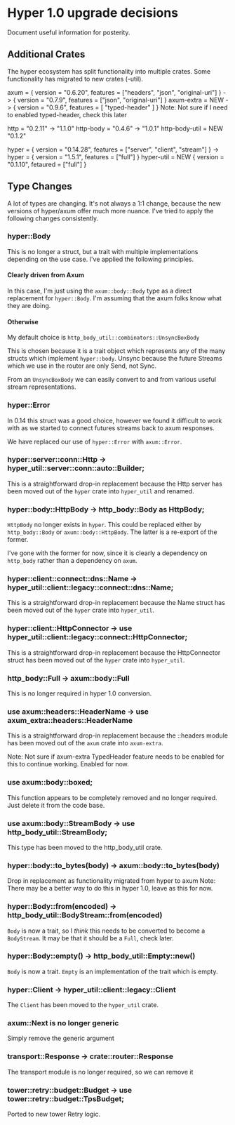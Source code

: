 # Hyper 1.0 upgrade decisions

Document useful information for posterity.

## Additional Crates

The hyper ecosystem has split functionality into multiple crates. Some
functionality has migrated to new crates (-util).

axum = { version = "0.6.20", features = ["headers", "json", "original-uri"] } -> { version = "0.7.9", features = ["json", "original-uri"] }
axum-extra = NEW -> { version = "0.9.6", features = [ "typed-header" ] }
Note: Not sure if I need to enabled typed-header, check this later

http = "0.2.11" -> "1.1.0"
http-body = "0.4.6" -> "1.0.1"
http-body-util = NEW "0.1.2"

hyper = { version = "0.14.28", features = ["server", "client", "stream"] } -> hyper = { version = "1.5.1", features = ["full"] }
hyper-util = NEW { version = "0.1.10", fetaured = ["full"] }

## Type Changes

A lot of types are changing. It's not always a 1:1 change, because the new
versions of hyper/axum offer much more nuance. I've tried to apply the
following changes consistently.

### hyper::Body

This is no longer a struct, but a trait with multiple implementations depending
on the use case. I've applied the following principles.

#### Clearly driven from Axum

In this case, I'm just using the `axum::body::Body` type as a direct
replacement for `hyper::Body`. I'm assuming that the axum folks know what
they are doing.

#### Otherwise

My default choice is `http_body_util::combinators::UnsyncBoxBody`

This is chosen because it is a trait object which represents any of the many
structs which implement `hyper::body`. Unsync because the future Streams
which we use in the router are only Send, not Sync.

From an `UnsyncBoxBody` we can easily convert to and from various useful
stream representations.

### hyper::Error

In 0.14 this struct was a good choice, however we found it difficult to work
with as we started to connect futures streams back to axum responses.

We have replaced our use of `hyper::Error` with `axum::Error`.

### hyper::server::conn::Http -> hyper_util::server::conn::auto::Builder;

This is a straightforward drop-in replacement because the Http server
has been moved out of the `hyper` crate into `hyper_util` and renamed.

### hyper::body::HttpBody -> http_body::Body as HttpBody;

`HttpBody` no longer exists in `hyper`. This could be replaced either by
`http_body::Body` or `axum::body::HttpBody`. The latter is a re-export of the
former.

I've gone with the former for now, since it is clearly a dependency on
`http_body` rather than a dependency on `axum`.

### hyper::client::connect::dns::Name -> hyper_util::client::legacy::connect::dns::Name;
This is a straightforward drop-in replacement because the Name struct
has been moved out of the `hyper` crate into `hyper_util`.

### hyper::client::HttpConnector -> use hyper_util::client::legacy::connect::HttpConnector;
This is a straightforward drop-in replacement because the HttpConnector struct
has been moved out of the `hyper` crate into `hyper_util`.

### http_body::Full -> axum::body::Full

This is no longer required in hyper 1.0 conversion.

### use axum::headers::HeaderName -> use axum_extra::headers::HeaderName

This is a straightforward drop-in replacement because the ::headers module
has been moved out of the `axum` crate into `axum-extra`.

Note: Not sure if axum-extra TypedHeader feature needs to be enabled for
this to continue working. Enabled for now.

### use axum::body::boxed;

This function appears to be completely removed and no longer required.
Just delete it from the code base.

### use axum::body::StreamBody -> use http_body_util::StreamBody;

This type has been moved to the http_body_util crate.

### hyper::body::to_bytes(body) -> axum::body::to_bytes(body)

Drop in replacement as functionality migrated from hyper to axum
Note: There may be a better way to do this in hyper 1.0, leave as this
for now.

### hyper::Body::from(encoded) -> http_body_util::BodyStream::from(encoded)

`Body` is now a trait, so I *think* this needs to be converted to become a
`BodyStream`.  It may be that it should be a `Full`, check later.

### hyper::Body::empty() -> http_body_util::Empty::new()

`Body` is now a trait. `Empty` is an implementation of the trait which is
empty.

### hyper::Client  -> hyper_util::client::legacy::Client

The `Client` has been moved to the `hyper_util` crate.

### axum::Next is no longer generic

Simply remove the generic argument

### transport::Response -> crate::router::Response

The transport module is no longer required, so we can remove it

###   tower::retry::budget::Budget -> use tower::retry::budget::TpsBudget;

Ported to new tower Retry logic.
